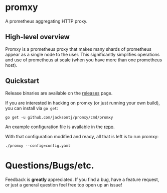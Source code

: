 # promxy
A prometheus aggregating HTTP proxy.

## High-level overview
Promxy is a prometheus proxy that makes many shards of prometheus
appear as a single node to the user. This significantly simplifies operations and use
of prometheus at scale (when you have more than one prometheus host).

## Quickstart
Release binaries are available on the [releases](https://github.com/jacksontj/promxy/releases) page.

If you are interested in hacking on promxy (or just running your own build), you can install via `go get`:

```
go get -u github.com/jacksontj/promxy/cmd/promxy
```

An example configuration file is available in the [repo](https://github.com/jacksontj/promxy/blob/master/cmd/promxy/config.yaml).

With that configuration modified and ready, all that is left is to run promxy:

```
./promxy --config=config.yaml
```

# Questions/Bugs/etc.
Feedback is **greatly** appreciated. If you find a bug, have a feature request, or just a general question feel free top open up an issue!
